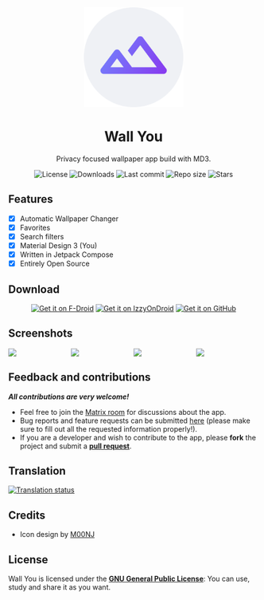 <!-- ---------- Header ---------- -->
<div align="center">
  <img width="200" height="200"src="fastlane/metadata/android/en-US/images/icon.png">
  <h1>Wall You</h1>
<p>Privacy focused wallpaper app build with MD3.</p>

<!-- ---------- Badges ---------- -->
  <div align="center">
    <img alt="License" src="https://img.shields.io/github/license/you-apps/WallYou?color=c3e7ff&style=flat-square">
    <img alt="Downloads" src="https://img.shields.io/github/downloads/you-apps/WallYou/total.svg?color=c3e7ff&style=flat-square">
    <img alt="Last commit" src="https://img.shields.io/github/last-commit/you-apps/WallYou?color=c3e7ff&style=flat-square">
    <img alt="Repo size" src="https://img.shields.io/github/repo-size/you-apps/WallYou?color=c3e7ff&style=flat-square">
    <img alt="Stars" src="https://img.shields.io/github/stars/you-apps/WallYou?color=c3e7ff&style=flat-square">
    <br>
</div>
</div>

<!-- ---------- Description ---------- -->
## Features

- [x] Automatic Wallpaper Changer
- [x] Favorites
- [x] Search filters
- [x] Material Design 3 (You)
- [x] Written in Jetpack Compose
- [x] Entirely Open Source

<!-- ---------- Download ---------- -->
## Download
  <div align="center">

[<img src="https://fdroid.gitlab.io/artwork/badge/get-it-on.png" alt="Get it on F-Droid" height="80">](https://f-droid.org/packages/com.bnyro.wallpaper/)
[<img src="https://gitlab.com/IzzyOnDroid/repo/-/raw/master/assets/IzzyOnDroid.png" alt="Get it on IzzyOnDroid" height="80">](https://apt.izzysoft.de/fdroid/index/apk/com.bnyro.wallpaper)
[<img src="https://raw.githubusercontent.com/vadret/android/master/assets/get-github.png" alt="Get it on GitHub" height="80">](https://github.com/you-apps/WallYou/releases)

</div>

<!-- ---------- Screenshots ---------- -->
## Screenshots

<div style="display: flex;">
  <img src="fastlane/metadata/android/en-US/images/phoneScreenshots/1-home.png" width=30%>
  <img src="fastlane/metadata/android/en-US/images/phoneScreenshots/2-filter.png" width=30%>
  <img src="fastlane/metadata/android/en-US/images/phoneScreenshots/3-option.png" width=30%>
  <img src="fastlane/metadata/android/en-US/images/phoneScreenshots/4-about.png" width=30%>

</div>

<!-- ---------- Contribution ---------- -->
## Feedback and contributions
***All contributions are very welcome!***

* Feel free to join the [Matrix room](https://matrix.to/#/#you-apps:matrix.org) for discussions about the app.
* Bug reports and feature requests can be submitted [here](https://github.com/you-apps/WallYou/issues) (please make sure to fill out all the requested information properly!).
* If you are a developer and wish to contribute to the app, please **fork** the project and submit a [**pull request**](https://help.github.com/articles/about-pull-requests/).

## Translation
<a href="https://hosted.weblate.org/projects/you-apps/wall-you/">
<img src="https://hosted.weblate.org/widgets/you-apps/-/wall-you/287x66-grey.png" alt="Translation status" />
</a>

## Credits
* Icon design by [M00NJ](https://github.com/M00NJ)

## License

Wall You is licensed under the [**GNU General Public License**](https://www.gnu.org/licenses/gpl.html): You can use, study and share it as you want.

